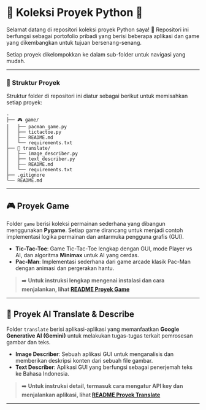 # 🚀 Koleksi Proyek Python 🚀

Selamat datang di repositori koleksi proyek Python saya! 🐍 Repositori ini berfungsi sebagai portofolio pribadi yang berisi beberapa aplikasi dan game yang dikembangkan untuk tujuan bersenang-senang.

Setiap proyek dikelompokkan ke dalam sub-folder untuk navigasi yang mudah.

---

### 📂 Struktur Proyek

Struktur folder di repositori ini diatur sebagai berikut untuk memisahkan setiap proyek:

```
.
├── 🎮 game/
│   ├── pacman_game.py
│   ├── tictactoe.py
│   ├── README.md
│   └── requirements.txt
├── 🤖 translate/
│   ├── image_describer.py
│   ├── text_describer.py
│   ├── README.md
│   └── requirements.txt
├── .gitignore
└── README.md
```

---

## 🎮 Proyek Game

Folder `game` berisi koleksi permainan sederhana yang dibangun menggunakan **Pygame**. Setiap game dirancang untuk menjadi contoh implementasi logika permainan dan antarmuka pengguna grafis (GUI).

-   **Tic-Tac-Toe**: Game Tic-Tac-Toe lengkap dengan GUI, mode Player vs AI, dan algoritma **Minimax** untuk AI yang cerdas.
-   **Pac-Man**: Implementasi sederhana dari game arcade klasik Pac-Man dengan animasi dan pergerakan hantu.

> ➡️ **Untuk instruksi lengkap mengenai instalasi dan cara menjalankan, lihat [README Proyek Game](game/README.md)**

---

## 🤖 Proyek AI Translate & Describe

Folder `translate` berisi aplikasi-aplikasi yang memanfaatkan **Google Generative AI (Gemini)** untuk melakukan tugas-tugas terkait pemrosesan gambar dan teks.

-   **Image Describer**: Sebuah aplikasi GUI untuk menganalisis dan memberikan deskripsi konten dari sebuah file gambar.
-   **Text Describer**: Aplikasi GUI yang berfungsi sebagai penerjemah teks ke Bahasa Indonesia.

> ➡️ **Untuk instruksi detail, termasuk cara mengatur API key dan menjalankan aplikasi, lihat [README Proyek Translate](translate/README.md)**

---
